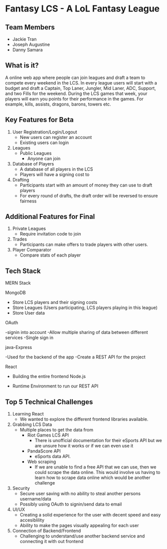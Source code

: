 # Fantasy LCS - A LoL Fantasy League

## Team Members

- Jackie Tran
- Joseph Augustine
- Danny Samara

## What is it?

A online web app where people can join leagues and draft a team to compete every weekend in the LCS. In every league users will start with a budget and draft a Captain, Top Laner, Jungler, Mid Laner, ADC, Support, and two Fills for the weekend. During the LCS games that week, your players will earn you points for their performance in the games. For example, kills, assists, dragons, barons, towers etc.

## Key Features for Beta

1. User Registration/Login/Logout
   - New users can register an account
   - Existing users can login
2. Leagues
   - Public Leagues
     - Anyone can join
3. Database of Players
   - A database of all players in the LCS
   - Players will have a signing cost to 
4. Drafting
   - Participants start with an amount of money they can use to draft players
   - For every round of drafts, the draft order will be reversed to ensure fairness

## Additional Features for Final

1. Private Leagues
   - Require invitation code to join
2. Trades
   - Participants can make offers to trade players with other users.
3. Player Comparator
   - Compare stats of each player

## Tech Stack

MERN Stack

MongoDB

- Store LCS players and their signing costs
- Store Leagues (Users participating, LCS players playing in this league)
- Store User data

OAuth

-signin into account 
-Allow multiple sharing of data between different services 
-Single sign in

java-Express

-Used for the backend of the app
-Create a REST API for the project

React

- Building the entire frontend
Node.js

- Runtime Environment to run our REST API

## Top 5 Technical Challenges

1. Learning React
   - We wanted to explore the different frontend libraries available.
2. Grabbing LCS Data
   - Multiple places to get the data from
     - Riot Games LCS API
       - There is unofficial documentation for their eSports API but we are unsure how it works or if we can even use it
     - PandaScore API
       - eSports data API. 
     - Web scraping
       - If we are unable to find a free API that we can use, then we could scrape the data online. This would involve us having to learn how to scrape data online which would be another challenge
3. Security
   - Secure user saving with no ability to steal another persons username/data
   - Possibly using OAuth to signin/send data to email
4. UI/UX
   - Creating a solid experience for the user with decent speed and easy accesiblility
   - Ability to make the pages visually appealing for each user
5. Connection of Backend/Frontend
   - Challenging to understand/use another backend service and connecting it with out frontend 
